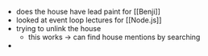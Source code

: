  - does the house have lead paint for [[Benji]] 
 - looked at event loop lectures for [[Node.js]] 
 - trying to unlink the house 
	 - this works -> can find house mentions by searching
 - 